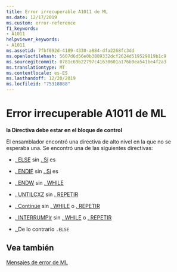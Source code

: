 ```yaml
---
title: Error irrecuperable A1011 de ML
ms.date: 12/17/2019
ms.custom: error-reference
f1_keywords:
- A1011
helpviewer_keywords:
- A1011
ms.assetid: 7fbf092d-4189-4330-a884-dfa2268fc3dd
ms.openlocfilehash: 5607d6d56e0b3889332dcf2624d519529819b1c9
ms.sourcegitcommit: 0781c69b22797c41630601a176b9ea541be4f2a3
ms.translationtype: MT
ms.contentlocale: es-ES
ms.lasthandoff: 12/20/2019
ms.locfileid: "75318088"
---
```

# <a name="ml-fatal-error-a1011"></a>Error irrecuperable A1011 de ML

**la Directiva debe estar en el bloque de control**

El ensamblador encontró una directiva de alto nivel en la que no se esperaba una. Se encontró una de las siguientes directivas:

- [. ELSE](dot-else.md) sin [. Si](dot-if.md) es

- [. ENDIF](dot-endif.md) sin [. Si](dot-if.md) es

- [. ENDW](dot-endw.md) sin [. WHILE](dot-while.md)

- [. UNTILCXZ](dot-untilcxz.md) sin [. REPETIR](dot-repeat.md)

- [. Continúe](dot-continue.md) sin [. WHILE](dot-while.md) o [. REPETIR](dot-repeat.md)

- [. INTERRUMPIr](dot-break.md) sin [. WHILE](dot-while.md) o [. REPETIR](dot-repeat.md)

- [. ](dot-else.md)De lo contrario `.ELSE`

## <a name="see-also"></a>Vea también

[Mensajes de error de ML](ml-error-messages.md)
